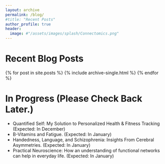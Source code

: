 ```yaml
---
layout: archive
permalink: /blog/
#title: "Recent Posts"
author_profile: true
header:
  image: #"/assets/images/splash/Connectomics.png"
---
```


<div style="text-align:left">
<H1> Recent Blog Posts </H1>
{% for post in site.posts %}
    {% include archive-single.html %}
{% endfor %}

<div style="text-align:left">
<H1> In Progress (Please Check Back Later.) </H1>
<ul>
<li> Quantified Self: My Solution to Personalized Health & Fitness Tracking  (Expected: In December) <br>
<li> B-Vitamins and Fatigue. (Expected: In January) <br>
<li> Handedness, Language, and Schizophrenia: Insights From Cerebral Asymmetries. (Expected: In January) <br>
<li> Practical Neuroscience: How an understanding of functional networks can help in everyday life. (Expected: In January)
